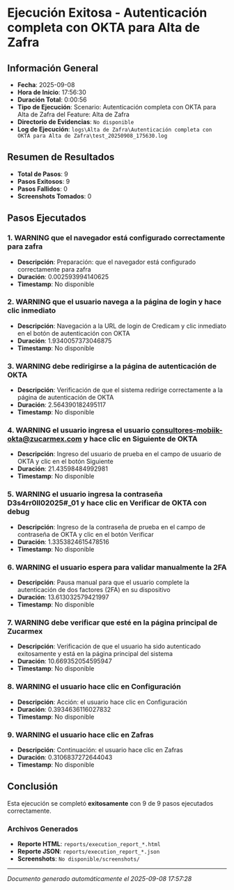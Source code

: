 # Ejecución Exitosa - Autenticación completa con OKTA para Alta de Zafra

## Información General

- **Fecha**: 2025-09-08
- **Hora de Inicio**: 17:56:30
- **Duración Total**: 0:00:56
- **Tipo de Ejecución**: Scenario: Autenticación completa con OKTA para Alta de Zafra del Feature: Alta de Zafra
- **Directorio de Evidencias**: `No disponible`
- **Log de Ejecución**: `logs\Alta de Zafra\Autenticación completa con OKTA para Alta de Zafra\test_20250908_175630.log`

## Resumen de Resultados

- **Total de Pasos**: 9
- **Pasos Exitosos**: 9
- **Pasos Fallidos**: 0
- **Screenshots Tomados**: 0

## Pasos Ejecutados

### 1. WARNING que el navegador está configurado correctamente para zafra

- **Descripción**: Preparación: que el navegador está configurado correctamente para zafra
- **Duración**: 0.002593994140625
- **Timestamp**: No disponible

### 2. WARNING que el usuario navega a la página de login y hace clic inmediato

- **Descripción**: Navegación a la URL de login de Credicam y clic inmediato en el botón de autenticación con OKTA
- **Duración**: 1.9340057373046875
- **Timestamp**: No disponible

### 3. WARNING debe redirigirse a la página de autenticación de OKTA

- **Descripción**: Verificación de que el sistema redirige correctamente a la página de autenticación de OKTA
- **Duración**: 2.564390182495117
- **Timestamp**: No disponible

### 4. WARNING el usuario ingresa el usuario consultores-mobiik-okta@zucarmex.com y hace clic en Siguiente de OKTA

- **Descripción**: Ingreso del usuario de prueba en el campo de usuario de OKTA y clic en el botón Siguiente
- **Duración**: 21.43598484992981
- **Timestamp**: No disponible

### 5. WARNING el usuario ingresa la contraseña D3s4rr0ll02025#_01 y hace clic en Verificar de OKTA con debug

- **Descripción**: Ingreso de la contraseña de prueba en el campo de contraseña de OKTA y clic en el botón Verificar
- **Duración**: 1.3353824615478516
- **Timestamp**: No disponible

### 6. WARNING el usuario espera para validar manualmente la 2FA

- **Descripción**: Pausa manual para que el usuario complete la autenticación de dos factores (2FA) en su dispositivo
- **Duración**: 13.613032579421997
- **Timestamp**: No disponible

### 7. WARNING debe verificar que esté en la página principal de Zucarmex

- **Descripción**: Verificación de que el usuario ha sido autenticado exitosamente y está en la página principal del sistema
- **Duración**: 10.669352054595947
- **Timestamp**: No disponible

### 8. WARNING el usuario hace clic en Configuración

- **Descripción**: Acción: el usuario hace clic en Configuración
- **Duración**: 0.3934636116027832
- **Timestamp**: No disponible

### 9. WARNING el usuario hace clic en Zafras

- **Descripción**: Continuación: el usuario hace clic en Zafras
- **Duración**: 0.3106837272644043
- **Timestamp**: No disponible

## Conclusión

Esta ejecución se completó **exitosamente** con 9 de 9 pasos ejecutados correctamente.

### Archivos Generados

- **Reporte HTML**: `reports/execution_report_*.html`
- **Reporte JSON**: `reports/execution_report_*.json`
- **Screenshots**: `No disponible/screenshots/`

---
*Documento generado automáticamente el 2025-09-08 17:57:28*
